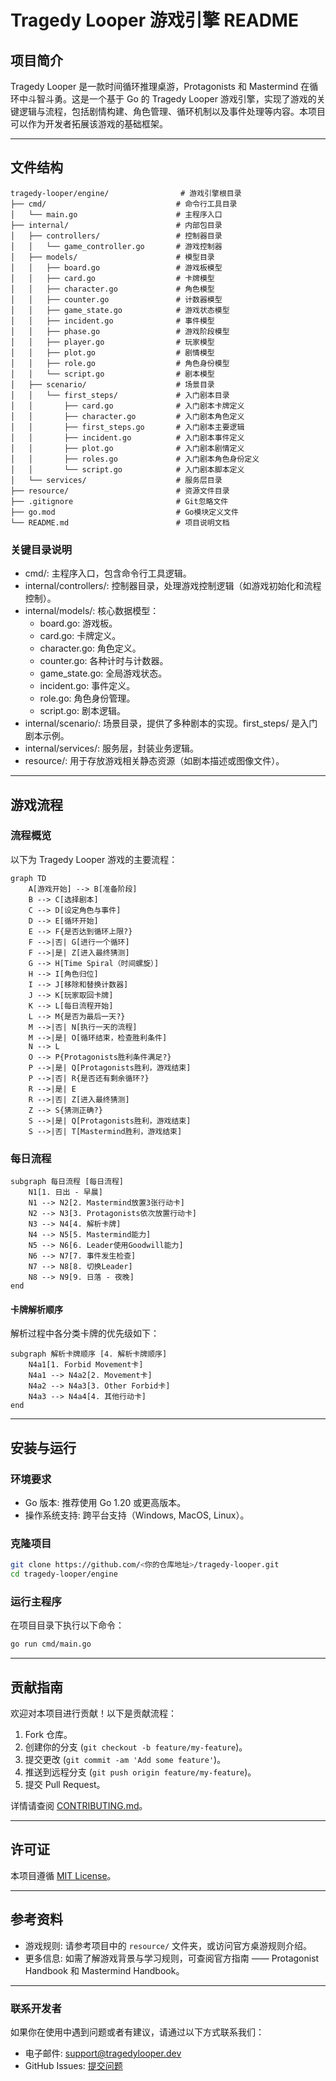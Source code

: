# Tragedy Looper 游戏引擎 README

## 项目简介

Tragedy Looper 是一款时间循环推理桌游，Protagonists 和 Mastermind 在循环中斗智斗勇。这是一个基于 Go 的 Tragedy Looper 游戏引擎，实现了游戏的关键逻辑与流程，包括剧情构建、角色管理、循环机制以及事件处理等内容。本项目可以作为开发者拓展该游戏的基础框架。

---

## 文件结构

```
tragedy-looper/engine/                # 游戏引擎根目录
├── cmd/                             # 命令行工具目录
│   └── main.go                      # 主程序入口
├── internal/                        # 内部包目录
│   ├── controllers/                 # 控制器目录
│   │   └── game_controller.go       # 游戏控制器
│   ├── models/                      # 模型目录
│   │   ├── board.go                 # 游戏板模型
│   │   ├── card.go                  # 卡牌模型
│   │   ├── character.go             # 角色模型
│   │   ├── counter.go               # 计数器模型
│   │   ├── game_state.go            # 游戏状态模型
│   │   ├── incident.go              # 事件模型
│   │   ├── phase.go                 # 游戏阶段模型
│   │   ├── player.go                # 玩家模型
│   │   ├── plot.go                  # 剧情模型
│   │   ├── role.go                  # 角色身份模型
│   │   └── script.go                # 剧本模型
│   ├── scenario/                    # 场景目录
│   │   └── first_steps/             # 入门剧本目录
│   │       ├── card.go              # 入门剧本卡牌定义
│   │       ├── character.go         # 入门剧本角色定义
│   │       ├── first_steps.go       # 入门剧本主要逻辑
│   │       ├── incident.go          # 入门剧本事件定义
│   │       ├── plot.go              # 入门剧本剧情定义
│   │       ├── roles.go             # 入门剧本角色身份定义
│   │       └── script.go            # 入门剧本脚本定义
│   └── services/                    # 服务层目录
├── resource/                        # 资源文件目录
├── .gitignore                       # Git忽略文件
├── go.mod                           # Go模块定义文件
└── README.md                        # 项目说明文档
```

### 关键目录说明

- cmd/: 主程序入口，包含命令行工具逻辑。
- internal/controllers/: 控制器目录，处理游戏控制逻辑（如游戏初始化和流程控制）。
- internal/models/: 核心数据模型：
    - board.go: 游戏板。
    - card.go: 卡牌定义。
    - character.go: 角色定义。
    - counter.go: 各种计时与计数器。
    - game_state.go: 全局游戏状态。
    - incident.go: 事件定义。
    - role.go: 角色身份管理。
    - script.go: 剧本逻辑。
- internal/scenario/: 场景目录，提供了多种剧本的实现。first_steps/ 是入门剧本示例。
- internal/services/: 服务层，封装业务逻辑。
- resource/: 用于存放游戏相关静态资源（如剧本描述或图像文件）。

---

## 游戏流程

### 流程概览
以下为 Tragedy Looper 游戏的主要流程：

```mermaid
graph TD
    A[游戏开始] --> B[准备阶段]
    B --> C[选择剧本]
    C --> D[设定角色与事件]
    D --> E[循环开始]
    E --> F{是否达到循环上限?}
    F -->|否| G[进行一个循环]
    F -->|是| Z[进入最终猜测]
    G --> H[Time Spiral（时间螺旋）]
    H --> I[角色归位]
    I --> J[移除和替换计数器]
    J --> K[玩家取回卡牌]
    K --> L[每日流程开始]
    L --> M{是否为最后一天?}
    M -->|否| N[执行一天的流程]
    M -->|是| O[循环结束，检查胜利条件]
    N --> L
    O --> P{Protagonists胜利条件满足?}
    P -->|是| Q[Protagonists胜利，游戏结束]
    P -->|否| R{是否还有剩余循环?}
    R -->|是| E
    R -->|否| Z[进入最终猜测]
    Z --> S{猜测正确?}
    S -->|是| Q[Protagonists胜利，游戏结束]
    S -->|否| T[Mastermind胜利，游戏结束]
```

### 每日流程

```mermaid
subgraph 每日流程 [每日流程]
    N1[1. 日出 - 早晨]
    N1 --> N2[2. Mastermind放置3张行动卡]
    N2 --> N3[3. Protagonists依次放置行动卡]
    N3 --> N4[4. 解析卡牌]
    N4 --> N5[5. Mastermind能力]
    N5 --> N6[6. Leader使用Goodwill能力]
    N6 --> N7[7. 事件发生检查]
    N7 --> N8[8. 切换Leader]
    N8 --> N9[9. 日落 - 夜晚]
end
```

#### 卡牌解析顺序
解析过程中各分类卡牌的优先级如下：

```mermaid
subgraph 解析卡牌顺序 [4. 解析卡牌顺序]
    N4a1[1. Forbid Movement卡]
    N4a1 --> N4a2[2. Movement卡]
    N4a2 --> N4a3[3. Other Forbid卡]
    N4a3 --> N4a4[4. 其他行动卡]
end
```

---

## 安装与运行

### 环境要求
- Go 版本: 推荐使用 Go 1.20 或更高版本。
- 操作系统支持: 跨平台支持（Windows, MacOS, Linux）。

### 克隆项目
```bash
git clone https://github.com/<你的仓库地址>/tragedy-looper.git
cd tragedy-looper/engine
```

### 运行主程序
在项目目录下执行以下命令：
```bash
go run cmd/main.go
```

---

## 贡献指南

欢迎对本项目进行贡献！以下是贡献流程：
1. Fork 仓库。
2. 创建你的分支 (`git checkout -b feature/my-feature`)。
3. 提交更改 (`git commit -am 'Add some feature'`)。
4. 推送到远程分支 (`git push origin feature/my-feature`)。
5. 提交 Pull Request。

详情请查阅 [CONTRIBUTING.md](CONTRIBUTING.md)。

---

## 许可证

本项目遵循 [MIT License](LICENSE)。

---

## 参考资料

- 游戏规则: 请参考项目中的 `resource/` 文件夹，或访问官方桌游规则介绍。
- 更多信息: 如需了解游戏背景与学习规则，可查阅官方指南 —— Protagonist Handbook 和 Mastermind Handbook。

---

### 联系开发者

如果你在使用中遇到问题或者有建议，请通过以下方式联系我们：

- 电子邮件: support@tragedylooper.dev
- GitHub Issues: [提交问题](https://github.com/<你的仓库地址>/issues)
